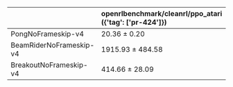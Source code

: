 |                         | openrlbenchmark/cleanrl/ppo_atari ({'tag': ['pr-424']})   |
|:------------------------|:----------------------------------------------------------|
| PongNoFrameskip-v4      | 20.36 ± 0.20                                              |
| BeamRiderNoFrameskip-v4 | 1915.93 ± 484.58                                          |
| BreakoutNoFrameskip-v4  | 414.66 ± 28.09                                            |